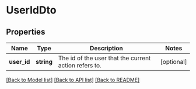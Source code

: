 # UserIdDto

## Properties
Name | Type | Description | Notes
------------ | ------------- | ------------- | -------------
**user_id** | **string** | The id of the user that the current action refers to. | [optional] 

[[Back to Model list]](../../README.md#documentation-for-models) [[Back to API list]](../../README.md#documentation-for-api-endpoints) [[Back to README]](../../README.md)

